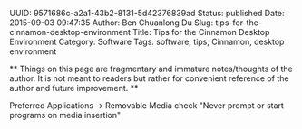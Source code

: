 UUID: 9571686c-a2a1-43b2-8131-5d42376839ad
Status: published
Date: 2015-09-03 09:47:35
Author: Ben Chuanlong Du
Slug: tips-for-the-cinnamon-desktop-environment
Title: Tips for the Cinnamon Desktop Environment
Category: Software
Tags: software, tips, Cinnamon, desktop environment

**
Things on this page are
fragmentary and immature notes/thoughts of the author.
It is not meant to readers
but rather for convenient reference of the author and future improvement.
**

Preferred Applications -> Removable Media
check "Never prompt or start programs on media insertion"
